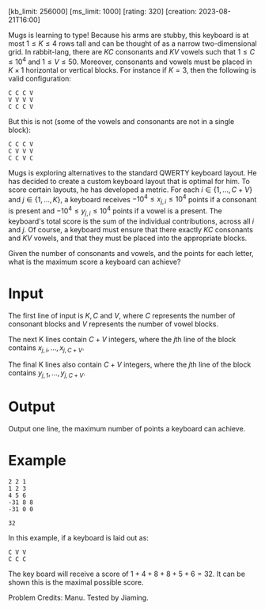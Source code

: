 [kb_limit: 256000]
[ms_limit: 1000]
[rating: 320]
[creation: 2023-08-21T16:00]

Mugs is learning to type! Because his arms are stubby, this keyboard is at most $1 \le K \le 4$ rows tall and can be thought of as a narrow two-dimensional grid. In rabbit-lang, there are $KC$ consonants and $KV$ vowels such that $1 \le C \le 10^4$ and $1 \le V \le 50$. Moreover, consonants and vowels must be placed in $K \times 1$ horizontal or vertical blocks. For instance if $K = 3$, then the following is valid configuration:

```text
C C C V
V V V V
C C C V 
```

But this is not (some of the vowels and consonants are not in a single block):

```text
C C C V
C V V V
C C V C
```

Mugs is exploring alternatives to the standard QWERTY keyboard layout. He has decided to create a custom keyboard layout that is optimal for him. To score certain layouts, he has developed a metric. For each $i \in \{1, \ldots, C + V\}$ and $j \in \{1, \ldots, K\}$, a keyboard receives $-10^4 \le x_{j, i} \le 10^4$ points if a consonant is present and $-10^4 \le y_{j, i} \le 10^4$ points if a vowel is a present. The keyboard's total score is the sum of the individual contributions, across all $i$ and $j$. Of course, a keyboard must ensure that there exactly $KC$ consonants and $KV$ vowels, and that they must be placed into the appropriate blocks.

Given the number of consonants and vowels, and the points for each letter, what is the maximum score a keyboard can achieve?

# Input

The first line of input is $K, C$ and $V$, where $C$ represents the number of consonant blocks and $V$ represents the number of vowel blocks.

The next K lines contain $C + V$ integers, where the $j$th line of the block contains $x_{j, i}, \ldots, x_{j, C+V}$.

The final K lines also contain $C + V$ integers, where the $j$th line of the block contains $y_{j, 1}, \ldots, y_{j, C+V}$.

# Output

Output one line, the maximum number of points a keyboard can achieve.

# Example
```in
2 2 1
1 2 3
4 5 6
-31 8 8
-31 0 0

```
```out
32
```

In this example, if a keyboard is laid out as:
```text
C V V
C C C
```
The key board will receive a score of $1 + 4 + 8 + 8 + 5 + 6 = 32$. It can be shown this is the maximal possible score.

Problem Credits: Manu. Tested by Jiaming.